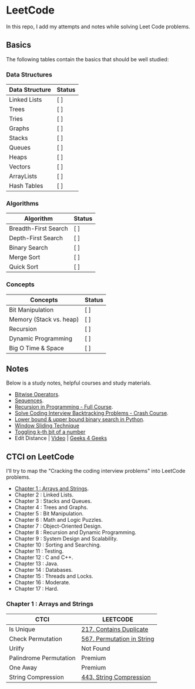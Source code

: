 # LeetCode

In this repo, I add my attempts and notes while solving Leet Code problems.

## Basics

The following tables contain the basics that should be well studied:

### Data Structures

| Data Structure | Status |
|----------------|--------|
| Linked Lists   | [ ]    |
| Trees          | [ ]    |
| Tries          | [ ]    |
| Graphs         | [ ]    |
| Stacks         | [ ]    |
| Queues         | [ ]    |
| Heaps          | [ ]    |
| Vectors        | [ ]    |
| ArrayLists     | [ ]    |
| Hash Tables    | [ ]    |

### Algorithms

| Algorithm            | Status |
|----------------------|--------|
| Breadth-First Search | [ ]    |
| Depth-First Search   | [ ]    |
| Binary Search        | [ ]    |
| Merge Sort           | [ ]    |
| Quick Sort           | [ ]    |

### Concepts

| Concepts                | Status |
|-------------------------|--------|
| Bit Manipulation        | [ ]    |
| Memory (Stack vs. heap) | [ ]    |
| Recursion               | [ ]    |
| Dynamic Programming     | [ ]    |
| Big O Time & Space      | [ ]    |

## Notes

Below is a study notes, helpful courses and study materials.

- [Bitwise Operators](./notes/bitwise-operators.md).
- [Sequences](./notes/sequences.md).
- [Recursion in Programming - Full Course](https://www.youtube.com/watch?v=IJDJ0kBx2LM).
- [Solve Coding Interview Backtracking Problems - Crash Course](https://www.youtube.com/watch?v=A80YzvNwqXA).
- [Lower bound & upper bound binary search in Python](https://www.youtube.com/watch?v=6-15eccc6ek).
- [Window Sliding Technique](https://www.geeksforgeeks.org/window-sliding-technique/)
- [Toggling k-th bit of a number](https://www.geeksforgeeks.org/toggling-k-th-bit-number/)
- Edit Distance | [Video](https://www.youtube.com/watch?v=MiqoA-yF-0M)
  | [Geeks 4 Geeks](https://www.geeksforgeeks.org/edit-distance-dp-5/)

## CTCI on LeetCode

I'll try to map the "Cracking the coding interview problems" into LeetCode problems.

- [Chapter 1 : Arrays and Strings](#chapter-1--arrays-and-strings).
- Chapter 2 : Linked Lists.
- Chapter 3 : Stacks and Queues.
- Chapter 4 : Trees and Graphs.
- Chapter 5 : Bit Manipulation.
- Chapter 6 : Math and Logic Puzzles.
- Chapter 7 : Object-Oriented Design.
- Chapter 8 : Recursion and Dynamic Programming.
- Chapter 9 : System Design and Scalability.
- Chapter 10 : Sorting and Searching.
- Chapter 11 : Testing.
- Chapter 12 : C and C++.
- Chapter 13 : Java.
- Chapter 14 : Databases.
- Chapter 15 : Threads and Locks.
- Chapter 16 : Moderate.
- Chapter 17 : Hard.

### Chapter 1 : Arrays and Strings

| CTCI                   | LEETCODE                                                                           |
|------------------------|------------------------------------------------------------------------------------|
| Is Unique              | [217. Contains Duplicate](https://leetcode.com/problems/contains-duplicate/)       |
| Check Permutation      | [567. Permutation in String](https://leetcode.com/problems/permutation-in-string/) |
| Urilfy                 | Not Found                                                                          |
| Palindrome Permutation | Premium                                                                            |
| One Away               | Premium                                                                            |
| String Compression     | [443. String Compression](https://leetcode.com/problems/string-compression/)       |

